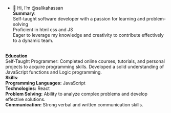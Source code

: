 - 👋 Hi, I’m @salikahassan<br/>
<b>Summary</b>:<br/>
Self-taught software developer with a passion for learning and problem-solving<br/> Proficient in html css and JS<br/> Eager to leverage my knowledge and creativity to contribute effectively to a dynamic team.<br/><br/>

<b>Education</b><br/>
Self-Taught Programmer:
Completed online courses, tutorials, and personal projects to acquire programming skills.
Developed a solid understanding of JavaScript functions and Logic programming.<br/>
<b>Skills</b>:<br/>
<b>Programming Languages:</b>  JavaScript<br/>
<b>Technologies:</b>  React<br/>
<b>Problem Solving:</b> Ability to analyze complex problems and develop effective solutions.<br/>
<b>Communication:</b> Strong verbal and written communication skills.<br/>

